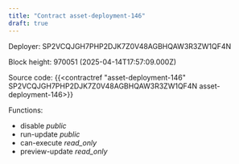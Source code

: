 ```yaml
---
title: "Contract asset-deployment-146"
draft: true
---
```

Deployer: SP2VCQJGH7PHP2DJK7Z0V48AGBHQAW3R3ZW1QF4N


 



Block height: 970051 (2025-04-14T17:57:09.000Z)

Source code: {{<contractref "asset-deployment-146" SP2VCQJGH7PHP2DJK7Z0V48AGBHQAW3R3ZW1QF4N asset-deployment-146>}}

Functions:

* disable _public_
* run-update _public_
* can-execute _read_only_
* preview-update _read_only_
